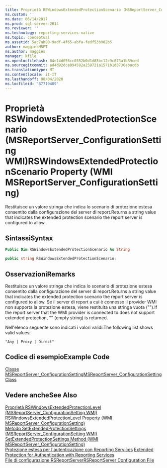 ```yaml
---
title: Proprietà RSWindowsExtendedProtectionScenario (MSReportServer_ConfigurationSetting WMI) | Microsoft Docs
ms.custom: ''
ms.date: 06/14/2017
ms.prod: sql-server-2014
ms.reviewer: ''
ms.technology: reporting-services-native
ms.topic: conceptual
ms.assetid: 5ac7ab80-9adf-4f65-abfa-fedf53b082b5
author: maggiesMSFT
ms.author: maggies
manager: kfile
ms.openlocfilehash: 84e14d056cc0352b0d1d85bc12c9c873a1b89ced
ms.sourcegitcommit: ad4d92dce894592a259721a1571b1d8736abacdb
ms.translationtype: MT
ms.contentlocale: it-IT
ms.lasthandoff: 08/04/2020
ms.locfileid: "87719409"
---
```

# <a name="rswindowsextendedprotectionscenario-property-wmi-msreportserver_configurationsetting"></a><span data-ttu-id="d22f5-102">Proprietà RSWindowsExtendedProtectionScenario (MSReportServer_ConfigurationSetting WMI)</span><span class="sxs-lookup"><span data-stu-id="d22f5-102">RSWindowsExtendedProtectionScenario Property (WMI MSReportServer_ConfigurationSetting)</span></span>
  <span data-ttu-id="d22f5-103">Restituisce un valore stringa che indica lo scenario di protezione estesa consentito dalla configurazione del server di report.</span><span class="sxs-lookup"><span data-stu-id="d22f5-103">Returns a string value that indicates the extended protection scenario the report server is configured to allow.</span></span>  
  
## <a name="syntax"></a><span data-ttu-id="d22f5-104">Sintassi</span><span class="sxs-lookup"><span data-stu-id="d22f5-104">Syntax</span></span>  
  
```vb  
Public Dim RSWindowsExtendedProtectionScenario As String  
```  
  
```csharp  
public string RSWindowsExtendedProtectionScenario;  
```  
  
## <a name="remarks"></a><span data-ttu-id="d22f5-105">Osservazioni</span><span class="sxs-lookup"><span data-stu-id="d22f5-105">Remarks</span></span>  
 <span data-ttu-id="d22f5-106">Restituisce un valore stringa che indica lo scenario di protezione estesa consentito dalla configurazione del server di report.</span><span class="sxs-lookup"><span data-stu-id="d22f5-106">Returns a string value that indicates the extended protection scenario the report server is configured to allow.</span></span> <span data-ttu-id="d22f5-107">Se il server di report a cui è connesso il provider WMI non supporta la protezione estesa, viene restituita una stringa vuota ("").</span><span class="sxs-lookup"><span data-stu-id="d22f5-107">If the report server that the WMI provider is connected to does not support extended protection, "" (empty string) is returned.</span></span>  
  
 <span data-ttu-id="d22f5-108">Nell'elenco seguente sono indicati i valori validi:</span><span class="sxs-lookup"><span data-stu-id="d22f5-108">The following list shows valid values:</span></span>  
  
 `"Any | Proxy | Direct"`  
  
## <a name="example-code"></a><span data-ttu-id="d22f5-109">Codice di esempio</span><span class="sxs-lookup"><span data-stu-id="d22f5-109">Example Code</span></span>  
 [<span data-ttu-id="d22f5-110">Classe MSReportServer_ConfigurationSetting</span><span class="sxs-lookup"><span data-stu-id="d22f5-110">MSReportServer_ConfigurationSetting Class</span></span>](msreportserver-configurationsetting-class.md)  
  
## <a name="see-also"></a><span data-ttu-id="d22f5-111">Vedere anche</span><span class="sxs-lookup"><span data-stu-id="d22f5-111">See Also</span></span>  
 <span data-ttu-id="d22f5-112">[Proprietà RSWindowsExtendedProtectionLevel &#40;MSReportServer_ConfigurationSetting WMI&#41;](rswindowsextendedprotectionlevel-property.md) </span><span class="sxs-lookup"><span data-stu-id="d22f5-112">[RSWindowsExtendedProtectionLevel Property &#40;WMI MSReportServer_ConfigurationSetting&#41;](rswindowsextendedprotectionlevel-property.md) </span></span>  
 <span data-ttu-id="d22f5-113">[Metodo SetExtendedProtectionSettings &#40;MSReportServer_ConfigurationSetting WMI&#41;](configurationsetting-method-setextendedprotectionsettings.md) </span><span class="sxs-lookup"><span data-stu-id="d22f5-113">[SetExtendedProtectionSettings Method &#40;WMI MSReportServer_ConfigurationSetting&#41;](configurationsetting-method-setextendedprotectionsettings.md) </span></span>  
 <span data-ttu-id="d22f5-114">[Protezione estesa per l'autenticazione con Reporting Services](../security/extended-protection-for-authentication-with-reporting-services.md) </span><span class="sxs-lookup"><span data-stu-id="d22f5-114">[Extended Protection for Authentication with Reporting Services](../security/extended-protection-for-authentication-with-reporting-services.md) </span></span>  
 [<span data-ttu-id="d22f5-115">File di configurazione RSReportServer</span><span class="sxs-lookup"><span data-stu-id="d22f5-115">RSReportServer Configuration File</span></span>](../report-server/rsreportserver-config-configuration-file.md)  
  
  
